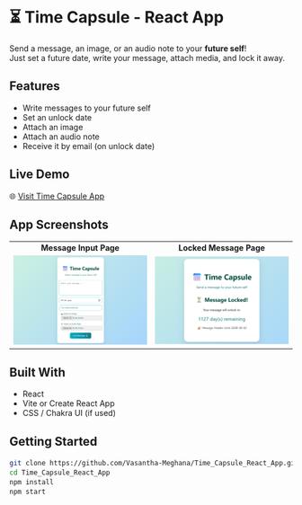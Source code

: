 # ⏳ Time Capsule - React App

Send a message, an image, or an audio note to your **future self**!  
Just set a future date, write your message, attach media, and lock it away.

## Features

- Write messages to your future self
- Set an unlock date
- Attach an image
- Attach an audio note
- Receive it by email (on unlock date)


## Live Demo

🌐 [Visit Time Capsule App](https://time-capsule-react-app.netlify.app/)



## App Screenshots

<table>
  <tr>
    <td align="center"><strong> Message Input Page</strong></td>
    <td align="center"><strong> Locked Message Page</strong></td>
  </tr>
  <tr>
    <td><img src="./assets/preview.png" alt="Input Page" width="500"/></td>
    <td><img src="./assets/output.png" alt="Locked Page" width="500"/></td>
  </tr>
</table>


## Built With

- React
- Vite or Create React App
- CSS / Chakra UI (if used)

## Getting Started

```bash
git clone https://github.com/Vasantha-Meghana/Time_Capsule_React_App.git
cd Time_Capsule_React_App
npm install
npm start
```
